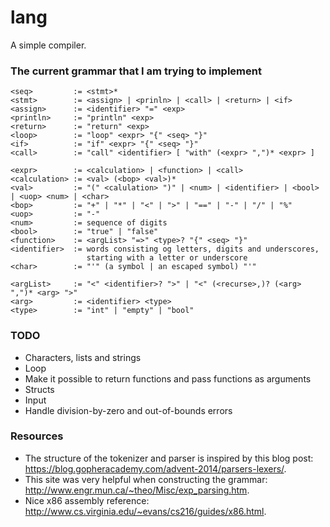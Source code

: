 # lang
A simple compiler.

### The current grammar that I am trying to implement
```
<seq>         := <stmt>*
<stmt>        := <assign> | <prinln> | <call> | <return> | <if>
<assign>      := <identifier> "=" <exp>
<println>     := "println" <exp>
<return>      := "return" <exp>
<loop>        := "loop" <expr> "{" <seq> "}"
<if>          := "if" <expr> "{" <seq> "}" 
<call>        := "call" <identifier> [ "with" (<expr> ",")* <expr> ]

<expr>        := <calculation> | <function> | <call>
<calculation> := <val> (<bop> <val>)*
<val>         := "(" <calulation> ")" | <num> | <identifier> | <bool> | <uop> <num> | <char>
<bop>         := "+" | "*" | "<" | ">" | "==" | "-" | "/" | "%"
<uop>         := "-"
<num>         := sequence of digits
<bool>        := "true" | "false"
<function>    := <argList> "=>" <type>? "{" <seq> "}"
<identifier>  := words consisting og letters, digits and underscores, 
                 starting with a letter or underscore
<char>        := "'" (a symbol | an escaped symbol) "'"

<argList>     := "<" <identifier>? ">" | "<" (<recurse>,)? (<arg> ",")* <arg> ">"
<arg>         := <identifier> <type>
<type>        := "int" | "empty" | "bool"
```

### TODO
- Characters, lists and strings
- Loop
- Make it possible to return functions and pass functions as arguments
- Structs
- Input
- Handle division-by-zero and out-of-bounds errors

### Resources
- The structure of the tokenizer and parser is inspired by this blog post: https://blog.gopheracademy.com/advent-2014/parsers-lexers/.
- This site was very helpful when constructing the grammar: http://www.engr.mun.ca/~theo/Misc/exp_parsing.htm.
- Nice x86 assembly reference: http://www.cs.virginia.edu/~evans/cs216/guides/x86.html.
